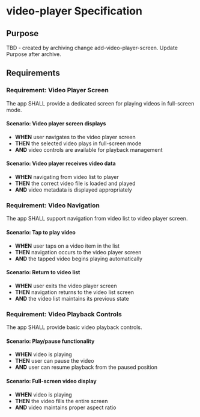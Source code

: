 # video-player Specification

## Purpose
TBD - created by archiving change add-video-player-screen. Update Purpose after archive.
## Requirements
### Requirement: Video Player Screen
The app SHALL provide a dedicated screen for playing videos in full-screen mode.

#### Scenario: Video player screen displays
- **WHEN** user navigates to the video player screen
- **THEN** the selected video plays in full-screen mode
- **AND** video controls are available for playback management

#### Scenario: Video player receives video data
- **WHEN** navigating from video list to player
- **THEN** the correct video file is loaded and played
- **AND** video metadata is displayed appropriately

### Requirement: Video Navigation
The app SHALL support navigation from video list to video player screen.

#### Scenario: Tap to play video
- **WHEN** user taps on a video item in the list
- **THEN** navigation occurs to the video player screen
- **AND** the tapped video begins playing automatically

#### Scenario: Return to video list
- **WHEN** user exits the video player screen
- **THEN** navigation returns to the video list screen
- **AND** the video list maintains its previous state

### Requirement: Video Playback Controls
The app SHALL provide basic video playback controls.

#### Scenario: Play/pause functionality
- **WHEN** video is playing
- **THEN** user can pause the video
- **AND** user can resume playback from the paused position

#### Scenario: Full-screen video display
- **WHEN** video is playing
- **THEN** the video fills the entire screen
- **AND** video maintains proper aspect ratio

